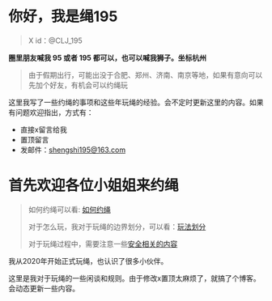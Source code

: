 # 你好，我是绳195

> X id：@CLJ_195

**圈里朋友喊我 95 或者 195 都可以，也可以喊我狮子。坐标杭州**

> 由于假期出行，可能出没于合肥、郑州、济南、南京等地，如果有意向可以先加个好友，有机会可以约绳玩

这里我写了一些约绳的事项和这些年玩绳的经验。会不定时更新这里的内容。如果有问题欢迎指出，方式有：
- 直接x留言给我
- 置顶留言
- 发邮件：shengshi195@163.com


# 首先欢迎各位小姐姐来约绳


> 如何约绳可以看: [如何约绳](doc/subscribe.md)
> 
> 对于怎么玩，我对于玩绳的边界划分，可以看：[玩法划分](doc/playrule.md)
>
> 对于玩绳过程中，需要注意一些[安全相关的内容](doc/safe.md)



我从2020年开始正式玩绳，也认识了很多小伙伴。

这里是我对于玩绳的一些闲谈和规则。由于修改x置顶太麻烦了，就搞了个博客。会动态更新一些内容。




